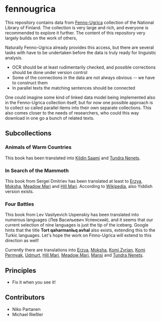 # fennougrica

This repository contains data from [Fenno-Ugrica](http://fennougrica.kansalliskirjasto.fi/) collection of the National Library of Finland. The collection is very large and rich, and everyone is recommended to explore it further. The content of this repository very largely builds on the work of others, 

Naturally Fenno-Ugrica already provides this access, but there are several tasks with have to be undertaken before the data is truly ready for linguistic analysis.

- OCR should be at least rudimentarily checked, and possible corrections should be done under version control
- Some of the connections in the data are not always obvious -- we have to construct them
- In parallel texts the matching sentences should be connected

One could imagine some kind of linked data model being implemented also in the Fenno-Ugrica collection itself, but for now one possible approach is to collect so called parallel items into their own separate collections. This also comes closer to the needs of researchers, who could this way download in one go a bunch of related texts.

## Subcollections

### Animals of Warm Countries

This book has been translated into [Kildin Saami](http://urn.fi/URN:NBN:fi-fe2016051212332) and [Tundra Nenets](http://urn.fi/URN:NBN:fi-fe2014061829336).

### In Search of the Mammoth

This book from Sergei Dmitriev has been translated at least to [Erzya](http://urn.fi/URN:NBN:fi-fe2014082533349), [Moksha](http://urn.fi/URN:NBN:fi-fe2014090844515), [Meadow Mari](http://urn.fi/URN:NBN:fi-fe2014091644700) and [Hill Mari](http://urn.fi/URN:NBN:fi-fe2014092644947). According to [Wikipedia](https://ru.wikipedia.org/wiki/%D0%9E%D0%BB%D0%B5%D0%B2%D1%81%D0%BA%D0%B8%D0%B9,_%D0%91%D0%BE%D1%80%D0%B8%D1%81_%D0%90%D0%B1%D1%80%D0%B0%D0%BC%D0%BE%D0%B2%D0%B8%D1%87), also Yiddish version exists.

### Four Battles

This book from Lev Vasilyevich Uspenskiy has been translated into numerous languages (Лев Васильевич Успенский), and it seems that our current selection of nine languages is just the tip of the iceberg. Google hints that the title **Tort qaharmanlьq avhal** also exists, extending this to the Turkic languages. Let's hope the work on Finno-Ugrica will extend to this direction as well!

Currently there are translations into [Erzya](http://urn.fi/URN:NBN:fi-fe2014082633380), [Moksha](http://urn.fi/URN:NBN:fi-fe2014090944573), [Komi Zyrian](http://urn.fi/URN:NBN:fi-fe2014102045428), [Komi Permyak](http://urn.fi/URN:NBN:fi-fe2014101045137), [Udmurt](http://urn.fi/URN:NBN:fi-fe2014092444879), [Hill Mari](http://urn.fi/URN:NBN:fi-fe2014100345029), [Meadow Mari](http://urn.fi/URN:NBN:fi-fe2014091844781), [Mansi](http://urn.fi/URN:NBN:fi-fe2014090133491) and [Tundra Nenets](http://urn.fi/URN:NBN:fi-fe2014061829330).

## Principles

- Fix it when you see it!

## Contributors

- Niko Partanen
- Michael Rießler
